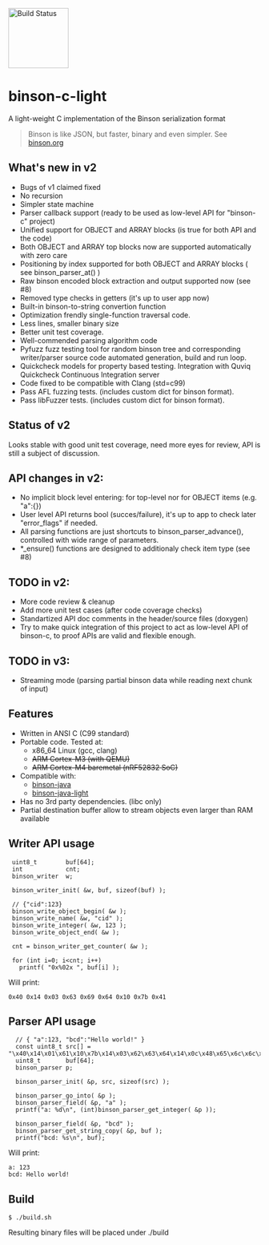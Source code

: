 [<img src="http://quickcheck-ci.com/p/assaabloy-ppi/binson-c-light.png" alt="Build Status" width="120px">](http://quickcheck-ci.com/p/assaabloy-ppi/binson-c-light)

# binson-c-light

A light-weight C implementation of the Binson serialization format

> Binson is like JSON, but faster, binary and even simpler. See [binson.org](http://binson.org/)

What's new in v2
---------------

* Bugs of v1 claimed fixed
* No recursion
* Simpler state machine
* Parser callback support (ready to be used as low-level API for "binson-c" project)
* Unified support for OBJECT and ARRAY blocks (is true for both API and the code)
* Both OBJECT and ARRAY top blocks now are supported automatically with zero care
* Positioning by index supported for both OBJECT and ARRAY blocks  ( see binson_parser_at() )
* Raw binson encoded block extraction and output supported now (see #8)
* Removed type checks in getters (it's up to user app now)
* Built-in binson-to-string convertion function
* Optimization frendly single-function traversal code.
* Less lines, smaller binary size
* Better unit test coverage.
* Well-commended parsing algorithm code
* Pyfuzz fuzz testing tool for random binson tree and corresponding writer/parser source code automated generation, build and run loop.
* Quickcheck models for property based testing. Integration with Quviq Quickcheck Continuous Integration server 
* Code fixed to be compatible with Clang (std=c99)
* Pass AFL fuzzing tests. (includes custom dict for binson format).
* Pass libFuzzer tests. (includes custom dict for binson format).

Status of v2
---------

Looks stable with good unit test coverage, need more eyes for review, API is still a subject of discussion.

API changes in v2:
---------------

* No implicit block level entering: for top-level nor for OBJECT items (e.g. "a":{})
* User level API returns bool (succes/failure), it's up to app to check later "error_flags" if needed.
* All parsing functions are just shortcuts to binson_parser_advance(), controlled with wide range of parameters.
* *_ensure() functions are designed to additionaly check item type (see #8)

TODO in v2:
-----------

* More code review & cleanup
* Add more unit test cases (after code coverage checks)
* Standartized API doc comments in the header/source files (doxygen)
* Try to make quick integration of this project to act as low-level API of binson-c, to proof APIs are valid and flexible enough.

TODO in v3:
-----------
* Streaming mode (parsing partial binson data while reading next chunk of input)

Features
---------

* Written in ANSI C (C99 standard)
* Portable code. Tested at:
  * x86_64 Linux (gcc, clang)
  * ~~ARM Cortex-M3 (with QEMU)~~
  * ~~ARM Cortex-M4 baremetal (nRF52832 SoC)~~
* Compatible with: 
  * [binson-java](https://github.com/franslundberg/binson-java)
  * [binson-java-light](https://github.com/franslundberg/binson-java-light)
* Has no 3rd party dependencies. (libc only)
* Partial destination buffer allow to stream objects even larger than RAM available

Writer API usage
---------

```
 uint8_t        buf[64];
 int            cnt;
 binson_writer  w;
 
 binson_writer_init( &w, buf, sizeof(buf) );
 
 // {"cid":123}
 binson_write_object_begin( &w ); 
 binson_write_name( &w, "cid" );
 binson_write_integer( &w, 123 );
 binson_write_object_end( &w ); 
 
 cnt = binson_writer_get_counter( &w );
 
 for (int i=0; i<cnt; i++)
   printf( "0x%02x ", buf[i] ); 
```
Will print: 

`
0x40 0x14 0x03 0x63 0x69 0x64 0x10 0x7b 0x41
`

Parser API usage
---------


```
  // { "a":123, "bcd":"Hello world!" }
  const uint8_t src[] = "\x40\x14\x01\x61\x10\x7b\x14\x03\x62\x63\x64\x14\x0c\x48\x65\x6c\x6c\x6f\x20\x77\x6f\x72\x6c\x64\x21\x41";
  uint8_t       buf[64];
  binson_parser p;
 
  binson_parser_init( &p, src, sizeof(src) );
 
  binson_parser_go_into( &p );  
  binson_parser_field( &p, "a" );
  printf("a: %d\n", (int)binson_parser_get_integer( &p ));
    
  binson_parser_field( &p, "bcd" );
  binson_parser_get_string_copy( &p, buf ); 
  printf("bcd: %s\n", buf);
```
Will print:

```
a: 123
bcd: Hello world!
```


Build
---------

`
$ ./build.sh
`

Resulting binary files will be placed under ./build


